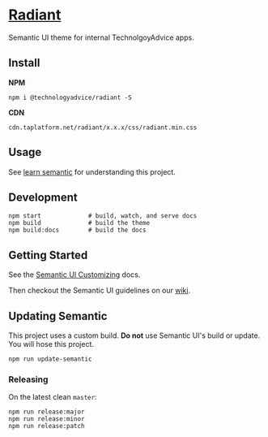 # [Radiant](http://technologyadvice.github.io/radiant/)

Semantic UI theme for internal TechnolgoyAdvice apps.

## Install

**NPM**

```
npm i @technologyadvice/radiant -S
```

**CDN**

```
cdn.taplatform.net/radiant/x.x.x/css/radiant.min.css
```

## Usage

See [learn semantic](http://learnsemantic.com/) for understanding this project.

## Development

```
npm start             # build, watch, and serve docs
npm build             # build the theme
npm build:docs        # build the docs
```


## Getting Started

See the [Semantic UI Customizing](http://learnsemantic.com/developing/customizing.html) docs.

Then checkout the Semantic UI guidelines on our [wiki](https://github.com/TechnologyAdvice/TAPAnsible/wiki/).

## Updating Semantic

This project uses a custom build.  **Do not** use Semantic UI's build or update. You will hose this project.

    npm run update-semantic

### Releasing

On the latest clean `master`:

    npm run release:major
    npm run release:minor
    npm run release:patch
